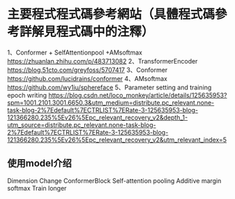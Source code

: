 # 主要程式程式碼參考網站（具體程式碼參考詳解見程式碼中的注釋）
1、Conformer + SelfAttentionpool +AMsoftmax
https://zhuanlan.zhihu.com/p/483713082
2、TransformerEncoder
https://blog.51cto.com/greyfoss/5707417
3、Conformer
https://github.com/lucidrains/conformer
4、AMsoftmax
https://github.com/wy1iu/sphereface
5、Parameter setting and training epoch writing
https://blog.csdn.net/loco_monkey/article/details/125635953?spm=1001.2101.3001.6650.3&utm_medium=distribute.pc_relevant.none-task-blog-2%7Edefault%7ECTRLIST%7ERate-3-125635953-blog-121366280.235%5Ev26%5Epc_relevant_recovery_v2&depth_1-utm_source=distribute.pc_relevant.none-task-blog-2%7Edefault%7ECTRLIST%7ERate-3-125635953-blog-121366280.235%5Ev26%5Epc_relevant_recovery_v2&utm_relevant_index=5


## 使用model介绍

Dimension Change
ConformerBlock
Self-attention pooling
Additive margin softmax
Train longer



